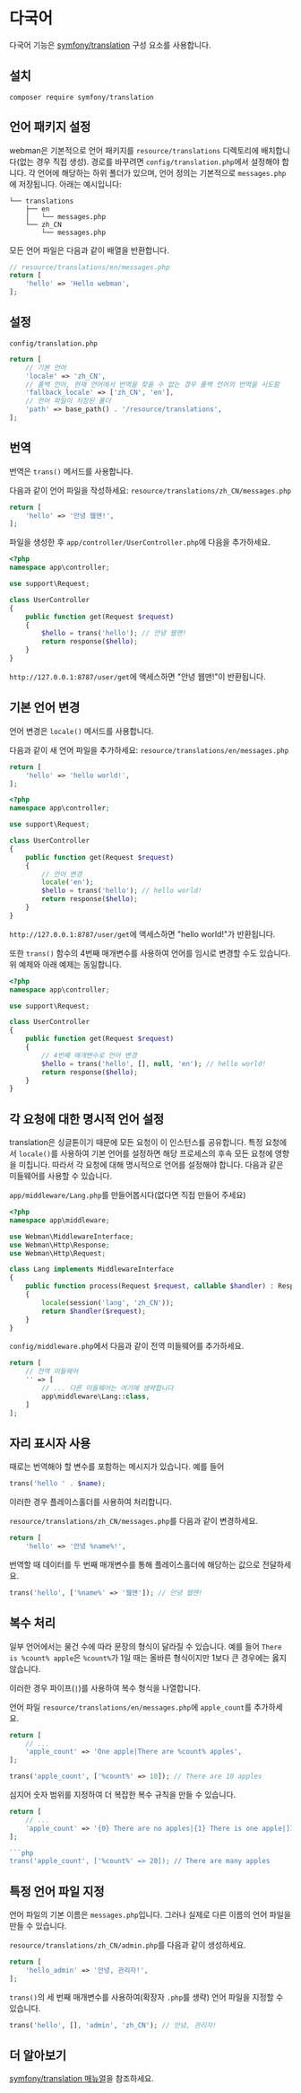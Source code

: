 # 다국어

다국어 기능은 [symfony/translation](https://github.com/symfony/translation) 구성 요소를 사용합니다.

## 설치
```composer require symfony/translation```

## 언어 패키지 설정
webman은 기본적으로 언어 패키지를 `resource/translations` 디렉토리에 배치합니다(없는 경우 직접 생성). 경로를 바꾸려면 `config/translation.php`에서 설정해야 합니다.
각 언어에 해당하는 하위 폴더가 있으며, 언어 정의는 기본적으로 `messages.php`에 저장됩니다. 아래는 예시입니다:
```resource/
└── translations
    ├── en
    │   └── messages.php
    └── zh_CN
        └── messages.php
```

모든 언어 파일은 다음과 같이 배열을 반환합니다.
```php
// resource/translations/en/messages.php
return [
    'hello' => 'Hello webman',
];
```

## 설정

`config/translation.php` 
```php
return [
    // 기본 언어
    'locale' => 'zh_CN',
    // 폴백 언어, 현재 언어에서 번역을 찾을 수 없는 경우 폴백 언어의 번역을 시도함
    'fallback_locale' => ['zh_CN', 'en'],
    // 언어 파일이 저장된 폴더
    'path' => base_path() . '/resource/translations',
];
```

## 번역

번역은 `trans()` 메서드를 사용합니다.

다음과 같이 언어 파일을 작성하세요: `resource/translations/zh_CN/messages.php`
```php
return [
    'hello' => '안녕 웹맨!',
];
```

파일을 생성한 후 `app/controller/UserController.php`에 다음을 추가하세요.
```php
<?php
namespace app\controller;

use support\Request;

class UserController
{
    public function get(Request $request)
    {
        $hello = trans('hello'); // 안녕 웹맨!
        return response($hello);
    }
}
```

`http://127.0.0.1:8787/user/get`에 액세스하면 "안녕 웹맨!"이 반환됩니다.

## 기본 언어 변경

언어 변경은 `locale()` 메서드를 사용합니다.

다음과 같이 새 언어 파일을 추가하세요: `resource/translations/en/messages.php`
```php
return [
    'hello' => 'hello world!',
];
```

```php
<?php
namespace app\controller;

use support\Request;

class UserController
{
    public function get(Request $request)
    {
        // 언어 변경
        locale('en');
        $hello = trans('hello'); // hello world!
        return response($hello);
    }
}
```
`http://127.0.0.1:8787/user/get`에 액세스하면 "hello world!"가 반환됩니다.

또한 `trans()` 함수의 4번째 매개변수를 사용하여 언어를 임시로 변경할 수도 있습니다. 위 예제와 아래 예제는 동일합니다.
```php
<?php
namespace app\controller;

use support\Request;

class UserController
{
    public function get(Request $request)
    {
        // 4번째 매개변수로 언어 변경
        $hello = trans('hello', [], null, 'en'); // hello world!
        return response($hello);
    }
}
```

## 각 요청에 대한 명시적 언어 설정

translation은 싱글톤이기 때문에 모든 요청이 이 인스턴스를 공유합니다. 특정 요청에서 `locale()`를 사용하여 기본 언어를 설정하면 해당 프로세스의 후속 모든 요청에 영향을 미칩니다. 따라서 각 요청에 대해 명시적으로 언어를 설정해야 합니다. 다음과 같은 미들웨어를 사용할 수 있습니다.

`app/middleware/Lang.php`를 만들어봅시다(없다면 직접 만들어 주세요) 
```php
<?php
namespace app\middleware;

use Webman\MiddlewareInterface;
use Webman\Http\Response;
use Webman\Http\Request;

class Lang implements MiddlewareInterface
{
    public function process(Request $request, callable $handler) : Response
    {
        locale(session('lang', 'zh_CN'));
        return $handler($request);
    }
}
```

`config/middleware.php`에서 다음과 같이 전역 미들웨어를 추가하세요.
```php
return [
    // 전역 미들웨어
    '' => [
        // ... 다른 미들웨어는 여기에 생략합니다
        app\middleware\Lang::class,
    ]
];
```


## 자리 표시자 사용

때로는 번역해야 할 변수를 포함하는 메시지가 있습니다. 예를 들어
```php
trans('hello ' . $name);
```
이러한 경우 플레이스홀더를 사용하여 처리합니다.

`resource/translations/zh_CN/messages.php`를 다음과 같이 변경하세요.
```php
return [
    'hello' => '안녕 %name%!',
```
번역할 때 데이터를 두 번째 매개변수를 통해 플레이스홀더에 해당하는 값으로 전달하세요.
```php
trans('hello', ['%name%' => '웹맨']); // 안녕 웹맨!
```

## 복수 처리

일부 언어에서는 물건 수에 따라 문장의 형식이 달라질 수 있습니다. 예를 들어 `There is %count% apple`은 `%count%`가 1일 때는 올바른 형식이지만 1보다 큰 경우에는 옳지 않습니다.

이러한 경우 파이프(`|`)를 사용하여 복수 형식을 나열합니다.

언어 파일 `resource/translations/en/messages.php`에 `apple_count`를 추가하세요.
```php
return [
    // ...
    'apple_count' => 'One apple|There are %count% apples',
];
```

```php
trans('apple_count', ['%count%' => 10]); // There are 10 apples
```

심지어 숫자 범위를 지정하여 더 복잡한 복수 규칙을 만들 수 있습니다.
```php
return [
    // ...
    'apple_count' => '{0} There are no apples|{1} There is one apple|]1,19] There are %count% apples|[20,Inf[ There are many apples',
];

```php
trans('apple_count', ['%count%' => 20]); // There are many apples
```

## 특정 언어 파일 지정

언어 파일의 기본 이름은 `messages.php`입니다. 그러나 실제로 다른 이름의 언어 파일을 만들 수 있습니다.

`resource/translations/zh_CN/admin.php`를 다음과 같이 생성하세요.
```php
return [
    'hello_admin' => '안녕, 관리자!',
];
```

`trans()`의 세 번째 매개변수를 사용하여(확장자 `.php`를 생략) 언어 파일을 지정할 수 있습니다.
```php
trans('hello', [], 'admin', 'zh_CN'); // 안녕, 관리자!
```

## 더 알아보기

[symfony/translation 매뉴얼](https://symfony.com/doc/current/translation.html)을 참조하세요.
